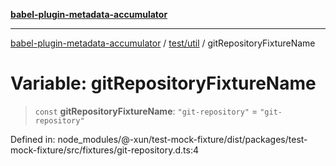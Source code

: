 [**babel-plugin-metadata-accumulator**](../../../README.md)

***

[babel-plugin-metadata-accumulator](../../../README.md) / [test/util](../README.md) / gitRepositoryFixtureName

# Variable: gitRepositoryFixtureName

> `const` **gitRepositoryFixtureName**: `"git-repository"` = `"git-repository"`

Defined in: node\_modules/@-xun/test-mock-fixture/dist/packages/test-mock-fixture/src/fixtures/git-repository.d.ts:4

